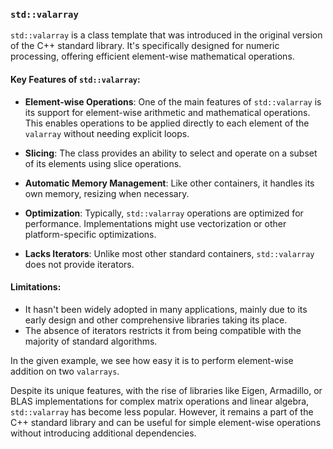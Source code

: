### `std::valarray`

`std::valarray` is a class template that was introduced in the original version of the C++ standard library. It's specifically designed for numeric processing, offering efficient element-wise mathematical operations.

#### **Key Features of `std::valarray`:**

- **Element-wise Operations**: One of the main features of `std::valarray` is its support for element-wise arithmetic and mathematical operations. This enables operations to be applied directly to each element of the `valarray` without needing explicit loops.

- **Slicing**: The class provides an ability to select and operate on a subset of its elements using slice operations.

- **Automatic Memory Management**: Like other containers, it handles its own memory, resizing when necessary.

- **Optimization**: Typically, `std::valarray` operations are optimized for performance. Implementations might use vectorization or other platform-specific optimizations.

- **Lacks Iterators**: Unlike most other standard containers, `std::valarray` does not provide iterators.

#### **Limitations**:
- It hasn't been widely adopted in many applications, mainly due to its early design and other comprehensive libraries taking its place.
- The absence of iterators restricts it from being compatible with the majority of standard algorithms.

In the given example, we see how easy it is to perform element-wise addition on two `valarrays`.

Despite its unique features, with the rise of libraries like Eigen, Armadillo, or BLAS implementations for complex matrix operations and linear algebra, `std::valarray` has become less popular. However, it remains a part of the C++ standard library and can be useful for simple element-wise operations without introducing additional dependencies.
